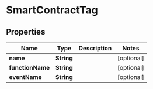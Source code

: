 

# SmartContractTag


## Properties

Name | Type | Description | Notes
------------ | ------------- | ------------- | -------------
**name** | **String** |  |  [optional]
**functionName** | **String** |  |  [optional]
**eventName** | **String** |  |  [optional]



